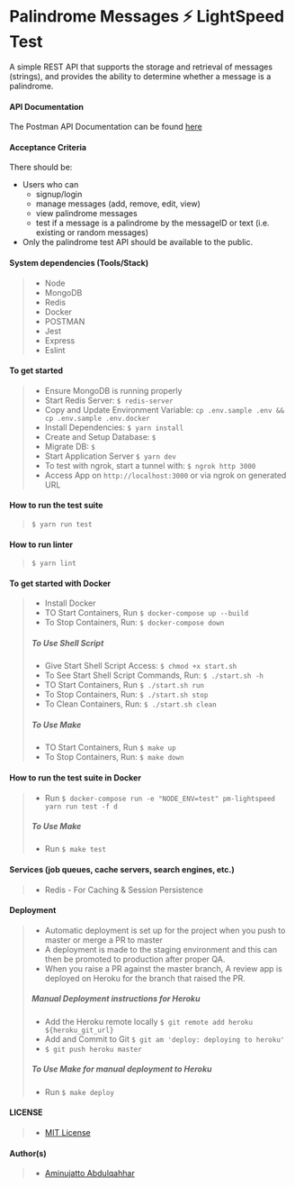 # Palindrome Messages ⚡️ LightSpeed Test

A simple REST API that supports the storage and retrieval of messages (strings), and
provides the ability to determine whether a message is a palindrome.

#### API Documentation
The Postman API Documentation can be found [here](https://documenter.getpostman.com/view/1203729/Tz5jdKar)

#### Acceptance Criteria
There should be:

- Users who can
    - signup/login
    - manage messages (add, remove, edit, view)
    - view palindrome messages
    - test if a message is a palindrome by the messageID or text (i.e. existing or random messages)
- Only the palindrome test API should be available to the public.

#### System dependencies (Tools/Stack)
> - Node
> - MongoDB
> - Redis
> - Docker
> - POSTMAN
> - Jest
> - Express
> - Eslint

#### To get started
> - Ensure MongoDB is running properly
> - Start Redis Server: `$ redis-server`
> - Copy and Update Environment Variable: `cp .env.sample .env && cp .env.sample .env.docker`
> - Install Dependencies: `$ yarn install`
> - Create and Setup Database: `$ `
> - Migrate DB: `$ `
> - Start Application Server `$ yarn dev`
> - To test with ngrok, start a tunnel with: `$ ngrok http 3000`
> - Access App on `http://localhost:3000` or via ngrok on generated URL

#### How to run the test suite
>  `$ yarn run test`

#### How to run linter
>  `$ yarn lint`

#### To get started with Docker
> - Install Docker
> - TO Start Containers, Run `$ docker-compose up --build`
> - To Stop Containers, Run: `$ docker-compose down`
> ##### To Use Shell Script
> - Give Start Shell Script Access: `$ chmod +x start.sh`
> - To See Start Shell Script Commands, Run: `$ ./start.sh -h`
> - TO Start Containers, Run `$ ./start.sh run`
> - To Stop Containers, Run: `$ ./start.sh stop`
> - To Clean Containers, Run: `$ ./start.sh clean`
> ##### To Use Make
> - TO Start Containers, Run `$ make up`
> - To Stop Containers, Run: `$ make down`

#### How to run the test suite in Docker
> - Run `$ docker-compose run -e "NODE_ENV=test" pm-lightspeed yarn run test -f d`
> ##### To Use Make
> - Run `$ make test`

#### Services (job queues, cache servers, search engines, etc.)
>- Redis - For Caching & Session Persistence

#### Deployment
> - Automatic deployment is set up for the project when you push to master or merge a PR to master
> - A deployment is made to the staging environment and this can then be promoted to production after proper QA.
> - When you raise a PR against the master branch, A review app is deployed on Heroku for the branch that raised the PR.
> ##### Manual Deployment instructions for Heroku
> - Add the Heroku remote locally `$ git remote add heroku ${heroku_git_url}`
> - Add and Commit to Git `$ git am 'deploy: deploying to heroku'`
> - `$ git push heroku master`
> ##### To Use Make for manual deployment to Heroku
> - Run `$ make deploy`

#### LICENSE
>- [MIT License](https://github.com/jattoabdul/andela-bootcamp-postit/blob/master/LICENSE)

#### Author(s)
>- [Aminujatto Abdulqahhar](https://github.com/jattoabdul)
